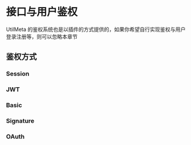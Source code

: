 # 接口与用户鉴权

UtilMeta 的鉴权系统也是以插件的方式提供的，如果你希望自行实现鉴权与用户登录注册等，则可以忽略本章节


## 鉴权方式
### Session



### JWT


### Basic


### Signature


### OAuth